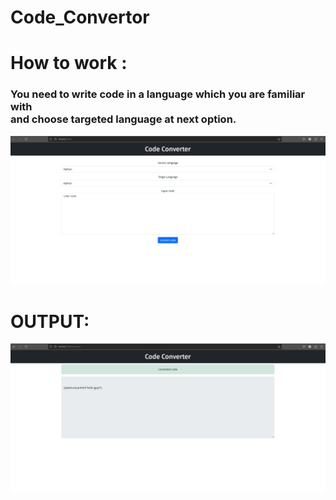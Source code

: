 # Code_Convertor
<h1>How to work :</h1>
<h3>You need to write code in a language which you are familiar with<br>and choose targeted language at next option.</h3>
<img src = "/project_image/converting.png">
<h1>OUTPUT:</h1>
<img src = "/project_image/output.png">
